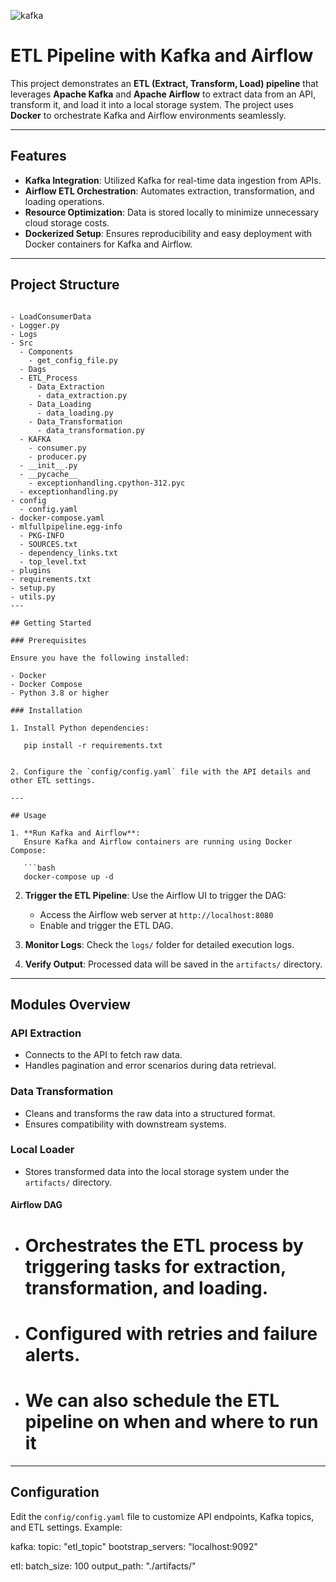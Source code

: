 ![kafka](https://github.com/user-attachments/assets/ee0abc6c-e81a-43b9-b84f-da3599961a4a)
# ETL Pipeline with Kafka and Airflow

This project demonstrates an **ETL (Extract, Transform, Load) pipeline** that leverages **Apache Kafka** and **Apache Airflow** to extract data from an API, transform it, and load it into a local storage system. The project uses **Docker** to orchestrate Kafka and Airflow environments seamlessly.

---

## Features

- **Kafka Integration**: Utilized Kafka for real-time data ingestion from APIs.
- **Airflow ETL Orchestration**: Automates extraction, transformation, and loading operations.
- **Resource Optimization**: Data is stored locally to minimize unnecessary cloud storage costs.
- **Dockerized Setup**: Ensures reproducibility and easy deployment with Docker containers for Kafka and Airflow.

---

## Project Structure

```

- LoadConsumerData
- Logger.py
- Logs
- Src
  - Components
    - get_config_file.py
  - Dags
  - ETL_Process
    - Data_Extraction
      - data_extraction.py
    - Data_Loading
      - data_loading.py
    - Data_Transformation
      - data_transformation.py
  - KAFKA
    - consumer.py
    - producer.py
  - __init__.py
  - __pycache__
    - exceptionhandling.cpython-312.pyc
  - exceptionhandling.py
- config
  - config.yaml
- docker-compose.yaml
- mlfullpipeline.egg-info
  - PKG-INFO
  - SOURCES.txt
  - dependency_links.txt
  - top_level.txt
- plugins
- requirements.txt
- setup.py
- utils.py
---

## Getting Started

### Prerequisites

Ensure you have the following installed:

- Docker
- Docker Compose
- Python 3.8 or higher

### Installation

1. Install Python dependencies:

   pip install -r requirements.txt
  

2. Configure the `config/config.yaml` file with the API details and other ETL settings.

---

## Usage

1. **Run Kafka and Airflow**:
   Ensure Kafka and Airflow containers are running using Docker Compose:

   ```bash
   docker-compose up -d
   ```

2. **Trigger the ETL Pipeline**:
   Use the Airflow UI to trigger the DAG:

   - Access the Airflow web server at `http://localhost:8080`
   - Enable and trigger the ETL DAG.

3. **Monitor Logs**:
   Check the `logs/` folder for detailed execution logs.

4. **Verify Output**:
   Processed data will be saved in the `artifacts/` directory.

---

## Modules Overview

### API Extraction

- Connects to the API to fetch raw data.
- Handles pagination and error scenarios during data retrieval.

### Data Transformation

- Cleans and transforms the raw data into a structured format.
- Ensures compatibility with downstream systems.

### Local Loader

- Stores transformed data into the local storage system under the `artifacts/` directory.

#### Airflow DAG

- # Orchestrates the ETL process by triggering tasks for extraction, transformation, and loading.
- # Configured with retries and failure alerts.
- # We can also schedule the ETL pipeline on when and where to run it

---

## Configuration

Edit the `config/config.yaml` file to customize API endpoints, Kafka topics, and ETL settings. Example:

kafka:
  topic: "etl_topic"
  bootstrap_servers: "localhost:9092"

etl:
  batch_size: 100
  output_path: "./artifacts/"



